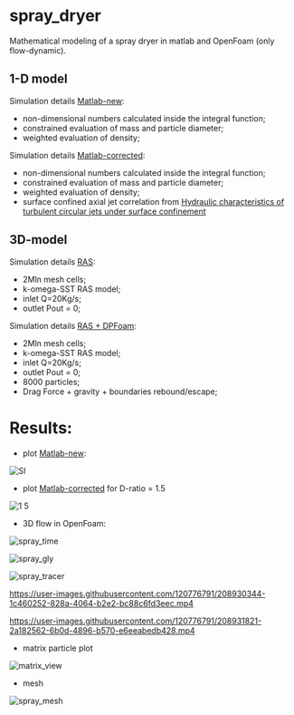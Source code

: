 # spray_dryer
Mathematical modeling of a spray dryer in matlab and OpenFoam (only flow-dynamic).

## 1-D model
Simulation details [Matlab-new](./spray_matlab.m):
- non-dimensional numbers calculated inside the integral function;
- constrained evaluation of mass and particle diameter;
- weighted evaluation of density;

Simulation details [Matlab-corrected](./spray_dryer_corr):
- non-dimensional numbers calculated inside the integral function;
- constrained evaluation of mass and particle diameter;
- weighted evaluation of density;
- surface confined axial jet correlation from [Hydraulic characteristics of turbulent circular jets under surface confinement](https://doi.org/10.1080/09715010.2013.876725)
## 3D-model
Simulation details [RAS](./spray_RAS):
- 2Mln mesh cells;
- k-omega-SST RAS model;
- inlet Q=20Kg/s;
- outlet Pout = 0;

Simulation details [RAS + DPFoam](./spray_part):
- 2Mln mesh cells;
- k-omega-SST RAS model;
- inlet Q=20Kg/s;
- outlet Pout = 0;
- 8000 particles;
- Drag Force + gravity + boundaries rebound/escape;

# Results:
- plot [Matlab-new](./spray_matlab.m):

![SI](https://user-images.githubusercontent.com/120776791/209564200-ea86d385-22e0-42ba-93f6-3a1c8d237bb8.svg)

- plot [Matlab-corrected](./spray_dryer_corrected) for D-ratio = 1.5

![1 5](https://user-images.githubusercontent.com/120776791/209564053-b41b8e1c-f7ac-46d1-89bb-2a8bc1c4743d.svg)

- 3D flow in OpenFoam:

![spray_time](https://user-images.githubusercontent.com/120776791/208314061-622f8a5d-346f-4b20-85b9-ec6a555f7d24.png)

![spray_gly](https://user-images.githubusercontent.com/120776791/208314063-88906cc5-339f-478f-a1a1-0c2c6802754f.png)

![spray_tracer](https://user-images.githubusercontent.com/120776791/208314248-bc7ea047-9b46-487f-a056-4fa3db7421a4.png)

https://user-images.githubusercontent.com/120776791/208930344-1c460252-828a-4064-b2e2-bc88c6fd3eec.mp4

https://user-images.githubusercontent.com/120776791/208931821-2a182562-6b0d-4896-b570-e6eeabedb428.mp4

- matrix particle plot

![matrix_view](https://user-images.githubusercontent.com/120776791/209577374-08aca8b9-f289-4600-b0a1-6500061462bc.png)

- mesh

![spray_mesh](https://user-images.githubusercontent.com/120776791/208314557-cd86c945-0d5a-4090-be0d-0090b2b051e3.png)
